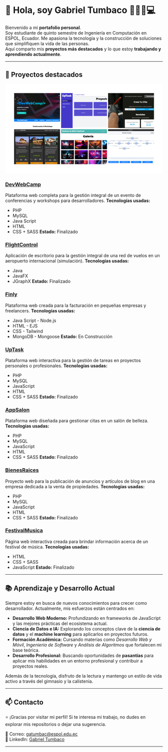 # 👋 Hola, soy Gabriel Tumbaco 🚀👨‍💻💻

Bienvenido a mi **portafolio personal**.  
Soy estudiante de quinto semestre de Ingeniería en Computación en ESPOL, Ecuador. 
Me apasiona la tecnología y la construcción de soluciones que simplifiquen la vida de las personas.  
Aquí comparto mis **proyectos más destacados** y lo que estoy **trabajando y aprendiendo actualmente**.

---

## 📂 Proyectos destacados

![Imagen](/asset.png)  

### [DevWebCamp](https://github.com/Gatumbac/DevWebCamp)
Plataforma web completa para la gestión integral de un evento de conferencias y workshops para desarrolladores.
**Tecnologías usadas:**   
- PHP
- MySQL
- Java Script
- HTML
- CSS + SASS
**Estado:** Finalizado  

### [FlightControl](https://github.com/Gatumbac/FlightControl)
Aplicación de escritorio para la gestión integral de una red de vuelos en un aeropuerto internacional (simulación).
**Tecnologías usadas:**   
- Java
- JavaFX
- JGraphX
**Estado:** Finalizado  

### [Finly](https://github.com/Gatumbac/finly)
Plataforma web creada para la facturación en pequeñas empresas y freelancers.
**Tecnologías usadas:**   
- Java Script - Node.js
- HTML - EJS
- CSS - Tailwind
- MongoDB - Mongoose
**Estado:** En Construcción

### [UpTask](https://github.com/Gatumbac/UpTask)
Plataforma web interactiva para la gestión de tareas en proyectos personales o profesionales.
**Tecnologías usadas:**   
- PHP
- MySQL
- JavaScript
- HTML
- CSS + SASS
**Estado:** Finalizado  

### [AppSalon](https://github.com/Gatumbac/AppSalon)
Plataforma web diseñada para gestionar citas en un salón de belleza. 
**Tecnologías usadas:**   
- PHP
- MySQL
- JavaScript
- HTML
- CSS + SASS
**Estado:** Finalizado  

### [BienesRaices](https://github.com/Gatumbac/BienesRaicesMVC)
Proyecto web para la publicación de anuncios y artículos de blog en una empresa dedicada a la venta de propiedades.
**Tecnologías usadas:**   
- PHP
- MySQL
- JavaScript
- HTML
- CSS + SASS
**Estado:** Finalizado  

### [FestivalMusica](https://github.com/Gatumbac/FestivalMusica)
Página web interactiva creada para brindar información acerca de un festival de música.
**Tecnologías usadas:**   
- HTML
- CSS + SASS
- JavaScript
**Estado:** Finalizado  

---

## 📚 Aprendizaje y Desarrollo Actual

Siempre estoy en busca de nuevos conocimientos para crecer como desarrollador. Actualmente, mis esfuerzos están centrados en:

* **Desarrollo Web Moderno:** Profundizando en frameworks de JavaScript y las mejores prácticas del ecosistema actual.
* **Ciencia de Datos e IA:** Explorando los conceptos clave de la **ciencia de datos** y el **machine learning** para aplicarlos en proyectos futuros.
* **Formación Académica:** Cursando materias como *Desarrollo Web y Móvil*, *Ingeniería de Software* y *Análisis de Algoritmos* que fortalecen mi base teórica.
* **Desarrollo Profesional:** Buscando oportunidades de **pasantías** para aplicar mis habilidades en un entorno profesional y contribuir a proyectos reales.

Además de la tecnología, disfruto de la lectura y mantengo un estilo de vida activo a través del gimnasio y la calistenia.

---

## 📫 Contacto

⭐️ ¡Gracias por visitar mi perfil! Si te interesa mi trabajo, no dudes en explorar mis repositorios o dejar una sugerencia.

📧 Correo: gatumbac@espol.edu.ec  
🔗 LinkedIn: [Gabriel Tumbaco](https://www.linkedin.com/in/gabriel-tumbaco-santana/)  

---



